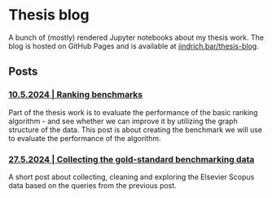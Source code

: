 # Thesis blog

A bunch of (mostly) rendered Jupyter notebooks about my thesis work. The blog is hosted on GitHub Pages and is available at [jindrich.bar/thesis-blog](https://jindrich.bar/edu/thesis-blog).

## Posts

### [10.5.2024 | Ranking benchmarks](./ranking-benchmarks/index.md)

Part of the thesis work is to evaluate the performance of the basic ranking algorithm - and see whether we can improve it by utilizing the graph structure of the data. 
This post is about creating the benchmark we will use to evaluate the performance of the algorithm.

### [27.5.2024 | Collecting the gold-standard benchmarking data](./collecting-data/index.md)

A short post about collecting, cleaning and exploring the Elsevier Scopus data based on the queries from the previous post.

